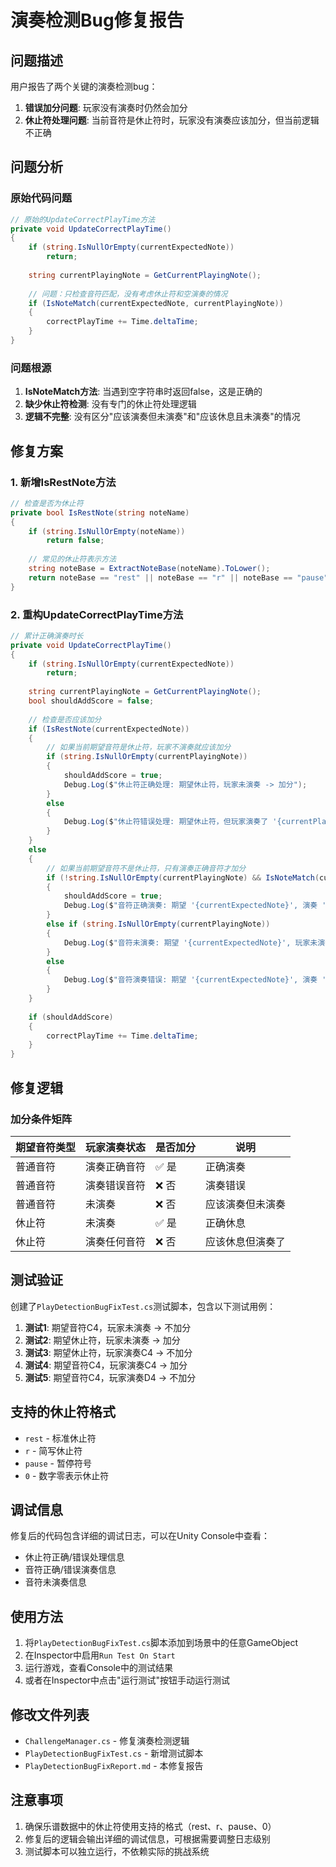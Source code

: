 # 演奏检测Bug修复报告

## 问题描述

用户报告了两个关键的演奏检测bug：

1. **错误加分问题**: 玩家没有演奏时仍然会加分
2. **休止符处理问题**: 当前音符是休止符时，玩家没有演奏应该加分，但当前逻辑不正确

## 问题分析

### 原始代码问题
```csharp
// 原始的UpdateCorrectPlayTime方法
private void UpdateCorrectPlayTime()
{
    if (string.IsNullOrEmpty(currentExpectedNote))
        return;
        
    string currentPlayingNote = GetCurrentPlayingNote();
    
    // 问题：只检查音符匹配，没有考虑休止符和空演奏的情况
    if (IsNoteMatch(currentExpectedNote, currentPlayingNote))
    {
        correctPlayTime += Time.deltaTime;
    }
}
```

### 问题根源
1. **IsNoteMatch方法**: 当遇到空字符串时返回false，这是正确的
2. **缺少休止符检测**: 没有专门的休止符处理逻辑
3. **逻辑不完整**: 没有区分"应该演奏但未演奏"和"应该休息且未演奏"的情况

## 修复方案

### 1. 新增IsRestNote方法
```csharp
// 检查是否为休止符
private bool IsRestNote(string noteName)
{
    if (string.IsNullOrEmpty(noteName))
        return false;
        
    // 常见的休止符表示方法
    string noteBase = ExtractNoteBase(noteName).ToLower();
    return noteBase == "rest" || noteBase == "r" || noteBase == "pause" || noteBase == "0";
}
```

### 2. 重构UpdateCorrectPlayTime方法
```csharp
// 累计正确演奏时长
private void UpdateCorrectPlayTime()
{
    if (string.IsNullOrEmpty(currentExpectedNote))
        return;
        
    string currentPlayingNote = GetCurrentPlayingNote();
    bool shouldAddScore = false;
    
    // 检查是否应该加分
    if (IsRestNote(currentExpectedNote))
    {
        // 如果当前期望音符是休止符，玩家不演奏就应该加分
        if (string.IsNullOrEmpty(currentPlayingNote))
        {
            shouldAddScore = true;
            Debug.Log($"休止符正确处理: 期望休止符，玩家未演奏 -> 加分");
        }
        else
        {
            Debug.Log($"休止符错误处理: 期望休止符，但玩家演奏了 '{currentPlayingNote}' -> 不加分");
        }
    }
    else
    {
        // 如果当前期望音符不是休止符，只有演奏正确音符才加分
        if (!string.IsNullOrEmpty(currentPlayingNote) && IsNoteMatch(currentExpectedNote, currentPlayingNote))
        {
            shouldAddScore = true;
            Debug.Log($"音符正确演奏: 期望 '{currentExpectedNote}', 演奏 '{currentPlayingNote}' -> 加分");
        }
        else if (string.IsNullOrEmpty(currentPlayingNote))
        {
            Debug.Log($"音符未演奏: 期望 '{currentExpectedNote}', 玩家未演奏 -> 不加分");
        }
        else
        {
            Debug.Log($"音符演奏错误: 期望 '{currentExpectedNote}', 演奏 '{currentPlayingNote}' -> 不加分");
        }
    }
    
    if (shouldAddScore)
    {
        correctPlayTime += Time.deltaTime;
    }
}
```

## 修复逻辑

### 加分条件矩阵

| 期望音符类型 | 玩家演奏状态 | 是否加分 | 说明 |
|-------------|-------------|---------|------|
| 普通音符 | 演奏正确音符 | ✅ 是 | 正确演奏 |
| 普通音符 | 演奏错误音符 | ❌ 否 | 演奏错误 |
| 普通音符 | 未演奏 | ❌ 否 | 应该演奏但未演奏 |
| 休止符 | 未演奏 | ✅ 是 | 正确休息 |
| 休止符 | 演奏任何音符 | ❌ 否 | 应该休息但演奏了 |

## 测试验证

创建了`PlayDetectionBugFixTest.cs`测试脚本，包含以下测试用例：

1. **测试1**: 期望音符C4，玩家未演奏 → 不加分
2. **测试2**: 期望休止符，玩家未演奏 → 加分
3. **测试3**: 期望休止符，玩家演奏C4 → 不加分
4. **测试4**: 期望音符C4，玩家演奏C4 → 加分
5. **测试5**: 期望音符C4，玩家演奏D4 → 不加分

## 支持的休止符格式

- `rest` - 标准休止符
- `r` - 简写休止符
- `pause` - 暂停符号
- `0` - 数字零表示休止符

## 调试信息

修复后的代码包含详细的调试日志，可以在Unity Console中查看：
- 休止符正确/错误处理信息
- 音符正确/错误演奏信息
- 音符未演奏信息

## 使用方法

1. 将`PlayDetectionBugFixTest.cs`脚本添加到场景中的任意GameObject
2. 在Inspector中启用`Run Test On Start`
3. 运行游戏，查看Console中的测试结果
4. 或者在Inspector中点击"运行测试"按钮手动运行测试

## 修改文件列表

- `ChallengeManager.cs` - 修复演奏检测逻辑
- `PlayDetectionBugFixTest.cs` - 新增测试脚本
- `PlayDetectionBugFixReport.md` - 本修复报告

## 注意事项

1. 确保乐谱数据中的休止符使用支持的格式（rest、r、pause、0）
2. 修复后的逻辑会输出详细的调试信息，可根据需要调整日志级别
3. 测试脚本可以独立运行，不依赖实际的挑战系统